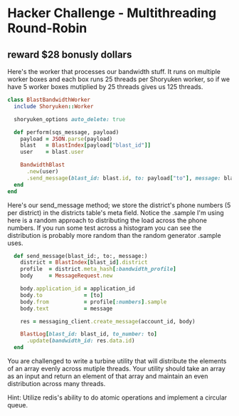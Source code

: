 # Hacker Challenge - Multithreading Round-Robin
## reward $28 bonusly dollars

Here's the worker that processes our bandwidth stuff. It runs on multiple worker boxes and each box runs 25 threads per Shoryuken worker,
so if we have 5 worker boxes mutiplied by 25 threads gives us 125 threads.

```ruby
class BlastBandwidthWorker
  include Shoryuken::Worker

  shoryuken_options auto_delete: true

  def perform(sqs_message, payload)
    payload = JSON.parse(payload)
    blast   = BlastIndex[payload["blast_id"]]
    user    = blast.user

    BandwidthBlast
      .new(user)
      .send_message(blast_id: blast.id, to: payload["to"], message: blast.body)
  end
end
```

Here's our send_message method; we store the district's phone numbers (5 per district) in the districts table's meta field. Notice the .sample I'm
using here is a random approach to distributing the load across the phone numbers. If you run some test across a histogram you can see the
distribution is probably more random than the random generator .sample uses.

```ruby
  def send_message(blast_id:, to:, message:)
    district = BlastIndex[blast_id].district
    profile  = district.meta_hash[:bandwidth_profile]
    body     = MessageRequest.new

    body.application_id = application_id
    body.to             = [to]
    body.from           = profile[:numbers].sample
    body.text           = message

    res = messaging_client.create_message(account_id, body)

    BlastLog[blast_id: blast_id, to_number: to]
      .update(bandwidth_id: res.data.id)
  end
```

You are challenged to write a turbine utility that will distribute the elements of an array evenly across mutiple threads.
Your utility should take an array as an input and return an element of that array and maintain an even distribution across
many threads.

Hint: Utilize redis's ability to do atomic operations and implement a circular queue.
